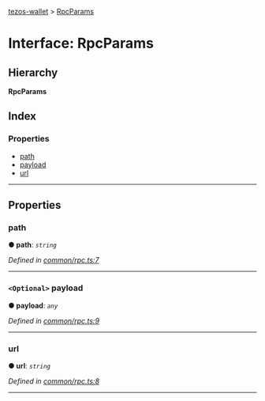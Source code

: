 [tezos-wallet](../README.md) > [RpcParams](../interfaces/rpcparams.md)

# Interface: RpcParams

## Hierarchy

**RpcParams**

## Index

### Properties

* [path](rpcparams.md#path)
* [payload](rpcparams.md#payload)
* [url](rpcparams.md#url)

---

## Properties

<a id="path"></a>

###  path

**● path**: *`string`*

*Defined in [common/rpc.ts:7](https://github.com/simplestaking/tezos-wallet/blob/8c18c9f/src/common/rpc.ts#L7)*

___
<a id="payload"></a>

### `<Optional>` payload

**● payload**: *`any`*

*Defined in [common/rpc.ts:9](https://github.com/simplestaking/tezos-wallet/blob/8c18c9f/src/common/rpc.ts#L9)*

___
<a id="url"></a>

###  url

**● url**: *`string`*

*Defined in [common/rpc.ts:8](https://github.com/simplestaking/tezos-wallet/blob/8c18c9f/src/common/rpc.ts#L8)*

___

